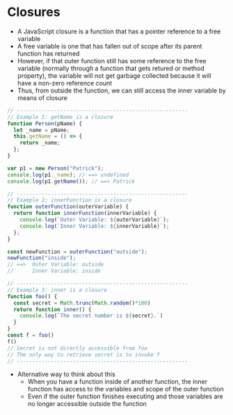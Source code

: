 # Closures

- A JavaScript closure is a function that has a pointer reference to a free variable
- A free variable is one that has fallen out of scope after its parent function has returned
- However, if that outer function still has some reference to the free variable (normally through a function that gets retured or method property), the variable will not get garbage collected because it will have a non-zero reference count
- Thus, from outside the function, we can still access the inner variable by means of closure

```javascript
// -------------------------------------------------------
// Example 1: getName is a closure
function Person(pName) {
  let _name = pName;
  this.getName = () => {
    return _name;
  };
}

var p1 = new Person("Patrick");
console.log(p1._name); // ==> undefined
console.log(p1.getName()); // ==> Patrick

// -------------------------------------------------------
// Example 2: innerFunction is a closure
function outerFunction(outerVariable) {
  return function innerFunction(innerVariable) {
    console.log(`Outer Variable: ${outerVariable}`);
    console.log(`Inner Variable: ${innerVariable}`);
  };
}

const newFunction = outerFunction("outside");
newFunction("inside");
// ==>  Outer Variable: outside
//      Inner Variable: inside

// -------------------------------------------------------
// Example 3: inner is a closure
function foo() {
  const secret = Math.trunc(Math.random()*100)
  return function inner() {
    console.log(`The secret number is ${secret}.`)
  }
}
const f = foo() 
f()
// Secret is not directly accessible from foo
// The only way to retrieve secret is to invoke f
// -------------------------------------------------------
```

- Alternative way to think about this
    - When you have a function inside of another function, the inner function has access to the variables and scope of the outer function
    - Even if the outer function finishes executing and those variables are no longer accessible outside the function

